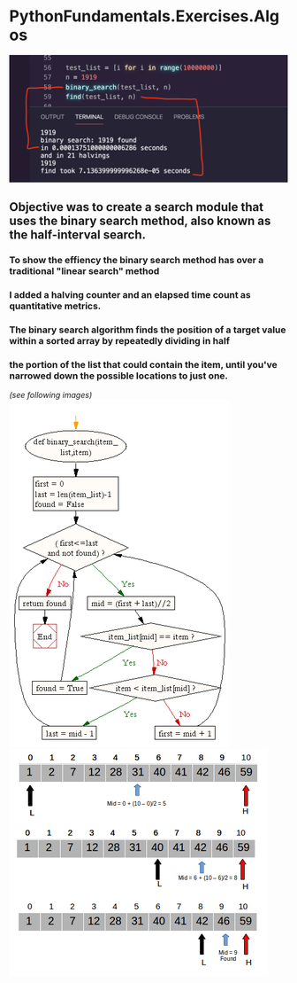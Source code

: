 # PythonFundamentals.Exercises.Algos
![Function_Example](https://github.com/jlat07/PythonFundamentals.Exercises.Algos/blob/master/img/Screen%20Shot%202020-04-18%20at%204.44.07%20PM.png)

## Objective was to create a search module that uses the binary search method, also known as the half-interval search.
### To show the effiency the binary search method has over a traditional "linear search" method
### I added a **halving counter** and an **elapsed time count** as quantitative metrics.




### The binary search algorithm finds the position of a target value within a sorted array by repeatedly dividing in half
### the portion of the list that could contain the item, until you've narrowed down the possible locations to just one.
*(see following images)*
![Sorting_Example](https://github.com/jlat07/PythonFundamentals.Exercises.Algos/blob/master/img/python-search-and-sorting-exercise-1.png)
![Sorting_Workflow](https://github.com/jlat07/PythonFundamentals.Exercises.Algos/blob/master/img/binary%20search%20in%20python%20low%20mid%20high%20example.png)
